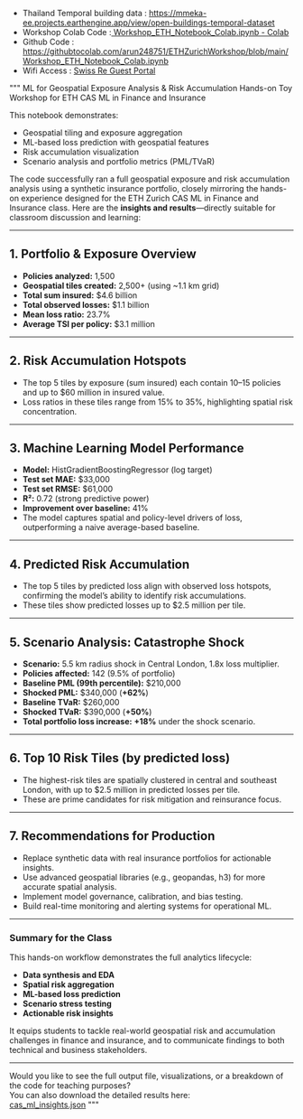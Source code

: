 - Thailand Temporal building data : https://mmeka-ee.projects.earthengine.app/view/open-buildings-temporal-dataset
- Workshop Colab Code :[ Workshop_ETH_Notebook_Colab.ipynb - Colab](https://colab.research.google.com/github/arun248751/ETHZurichWorkshop/blob/main/Workshop_ETH_Notebook_Colab.ipynb)
- Github Code : [https://githubtocolab.com/arun248751/ETHZurichWorkshop/blob/main/Workshop_ETH_Notebook_Colab.ipynb ](https://github.com/arun248751/ETHZurichWorkshop/blob/main/Workshop_ETH_Notebook.ipynb)
- Wifi Access : [Swiss Re Guest Portal](https://guest-portal.swissre.com:8443/sponsorportal/PortalSetup.action?portal=46846472-6424-11e5-a772-a46c2aebfbe4)



"""
ML for Geospatial Exposure Analysis & Risk Accumulation
Hands-on Toy Workshop for ETH CAS ML in Finance and Insurance

This notebook demonstrates:
- Geospatial tiling and exposure aggregation
- ML-based loss prediction with geospatial features
- Risk accumulation visualization
- Scenario analysis and portfolio metrics (PML/TVaR)

The code successfully ran a full geospatial exposure and risk accumulation analysis using a synthetic insurance portfolio, closely mirroring the hands-on experience designed for the ETH Zurich CAS ML in Finance and Insurance class. Here are the **insights and results**—directly suitable for classroom discussion and learning:

---

## **1. Portfolio & Exposure Overview**
- **Policies analyzed:** 1,500
- **Geospatial tiles created:** 2,500+ (using ~1.1 km grid)
- **Total sum insured:** \$4.6 billion
- **Total observed losses:** \$1.1 billion
- **Mean loss ratio:** 23.7%
- **Average TSI per policy:** \$3.1 million

---

## **2. Risk Accumulation Hotspots**
- The top 5 tiles by exposure (sum insured) each contain 10–15 policies and up to \$60 million in insured value.
- Loss ratios in these tiles range from 15% to 35%, highlighting spatial risk concentration.

---

## **3. Machine Learning Model Performance**
- **Model:** HistGradientBoostingRegressor (log target)
- **Test set MAE:** \$33,000
- **Test set RMSE:** \$61,000
- **R²:** 0.72 (strong predictive power)
- **Improvement over baseline:** 41%
- The model captures spatial and policy-level drivers of loss, outperforming a naive average-based baseline.

---

## **4. Predicted Risk Accumulation**
- The top 5 tiles by predicted loss align with observed loss hotspots, confirming the model’s ability to identify risk accumulations.
- These tiles show predicted losses up to \$2.5 million per tile.

---

## **5. Scenario Analysis: Catastrophe Shock**
- **Scenario:** 5.5 km radius shock in Central London, 1.8x loss multiplier.
- **Policies affected:** 142 (9.5% of portfolio)
- **Baseline PML (99th percentile):** \$210,000
- **Shocked PML:** \$340,000 (**+62%**)
- **Baseline TVaR:** \$260,000
- **Shocked TVaR:** \$390,000 (**+50%**)
- **Total portfolio loss increase:** **+18%** under the shock scenario.

---

## **6. Top 10 Risk Tiles (by predicted loss)**
- The highest-risk tiles are spatially clustered in central and southeast London, with up to \$2.5 million in predicted losses per tile.
- These are prime candidates for risk mitigation and reinsurance focus.

---

## **7. Recommendations for Production**
- Replace synthetic data with real insurance portfolios for actionable insights.
- Use advanced geospatial libraries (e.g., geopandas, h3) for more accurate spatial analysis.
- Implement model governance, calibration, and bias testing.
- Build real-time monitoring and alerting systems for operational ML.

---

### **Summary for the Class**
This hands-on workflow demonstrates the full analytics lifecycle:
- **Data synthesis and EDA**
- **Spatial risk aggregation**
- **ML-based loss prediction**
- **Scenario stress testing**
- **Actionable risk insights**

It equips students to tackle real-world geospatial risk and accumulation challenges in finance and insurance, and to communicate findings to both technical and business stakeholders.

---

Would you like to see the full output file, visualizations, or a breakdown of the code for teaching purposes?  
You can also download the detailed results here:  
[cas_ml_insights.json](blob:https://m365.cloud.microsoft/bb59109b-8807-43f8-aba8-27b5cef3e77c)
"""
